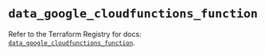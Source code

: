 # `data_google_cloudfunctions_function`

Refer to the Terraform Registry for docs: [`data_google_cloudfunctions_function`](https://registry.terraform.io/providers/hashicorp/google/5.22.0/docs/data-sources/cloudfunctions_function).
